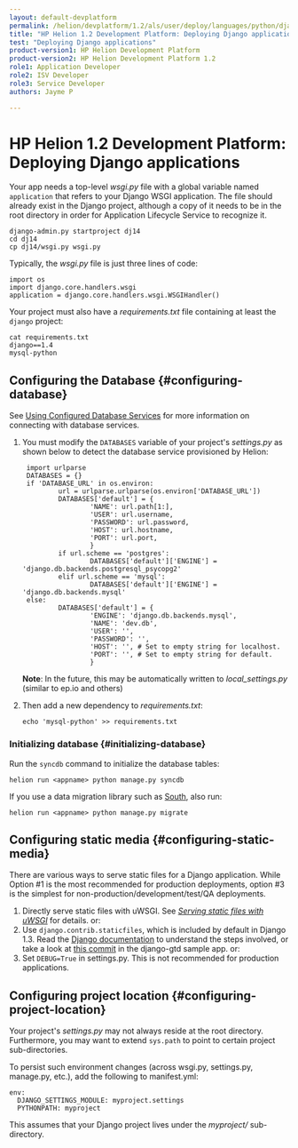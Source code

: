 ```yaml
---
layout: default-devplatform
permalink: /helion/devplatform/1.2/als/user/deploy/languages/python/django/
title: "HP Helion 1.2 Development Platform: Deploying Django applications" 
test: "Deploying Django applications"
product-version1: HP Helion Development Platform
product-version2: HP Helion Development Platform 1.2
role1: Application Developer 
role2: ISV Developer
role3: Service Developer
authors: Jayme P

---
```

<!--UNDER REVISION-->
# HP Helion 1.2 Development Platform: Deploying Django applications


Your app needs a top-level *wsgi.py* file with a global variable named
`application` that refers to your Django WSGI
application. The file should already exist in the Django project,
although a copy of it needs to be in the root directory in order for
Application Lifecycle Service to recognize it.

    django-admin.py startproject dj14
    cd dj14
    cp dj14/wsgi.py wsgi.py

Typically, the *wsgi.py* file is just three lines of code:

    import os
    import django.core.handlers.wsgi
    application = django.core.handlers.wsgi.WSGIHandler()

Your project must also have a *requirements.txt* file containing at
least the `django` project:

    cat requirements.txt
    django==1.4
    mysql-python

## Configuring the Database {#configuring-database}

See [Using Configured Database Services](/helion/devplatform/1.2/als/user/services/data-services/#database-accessing) for more information on connecting with database services.

1. You must modify the `DATABASES` variable of your project's *settings.py* as shown below to detect the database service provisioned by Helion:

        import urlparse
        DATABASES = {}
        if 'DATABASE_URL' in os.environ:
                url = urlparse.urlparse(os.environ['DATABASE_URL'])
                DATABASES['default'] = {
                        'NAME': url.path[1:],
                        'USER': url.username,
                        'PASSWORD': url.password,
                        'HOST': url.hostname,
                        'PORT': url.port,
                        }
                if url.scheme == 'postgres':
                        DATABASES['default']['ENGINE'] = 'django.db.backends.postgresql_psycopg2'
                elif url.scheme == 'mysql':
                        DATABASES['default']['ENGINE'] = 'django.db.backends.mysql'
        else:
                DATABASES['default'] = {
                        'ENGINE': 'django.db.backends.mysql',
                        'NAME': 'dev.db',
                        'USER': '',
                        'PASSWORD': '',
                        'HOST': '', # Set to empty string for localhost.
                        'PORT': '', # Set to empty string for default.
                        }



    **Note**: In the future, this may be automatically written to *local\_settings.py* (similar to ep.io and others)

2.  Then add a new dependency to *requirements.txt*:

        echo 'mysql-python' >> requirements.txt

### Initializing database {#initializing-database}

Run the `syncdb` command to initialize the database
tables:

    helion run <appname> python manage.py syncdb

If you use a data migration library such as
[South](http://south.aeracode.org/), also run:

    helion run <appname> python manage.py migrate

## Configuring static media {#configuring-static-media}

There are various ways to serve static files for a Django application. While Option \#1 is the most recommended for production deployments, option \#3 is the simplest for non-production/development/test/QA deployments.

1.  Directly serve static files with uWSGI. See [*Serving static files with uWSGI*](index.html#uwsgi-python-static-files) for details. or:
2.  Use `django.contrib.staticfiles`, which is
    included by default in Django 1.3. Read the [Django
    documentation](https://docs.djangoproject.com/en/1.3/howto/static-files/#using-django-contrib-staticfiles)
    to understand the steps involved, or take a look at [this
    commit](https://github.com/ActiveState/stackato-samples/commit/59ec0791)
    in the django-gtd sample app. or:
3.  Set `DEBUG=True` in settings.py. This is not
    recommended for production applications.

## Configuring project location {#configuring-project-location}

Your project's *settings.py* may not always reside at the root directory. Furthermore, you may want to extend `sys.path` to point to certain project sub-directories.

To persist such environment changes (across wsgi.py, settings.py, manage.py, etc.), add the following to manifest.yml:

    env:
      DJANGO_SETTINGS_MODULE: myproject.settings
      PYTHONPATH: myproject

This assumes that your Django project lives under the *myproject/* sub-directory.
